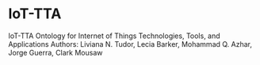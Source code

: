 # IoT-TTA
IoT-TTA Ontology for Internet of Things Technologies, Tools, and Applications
Authors: Liviana N. Tudor, Lecia Barker, Mohammad Q. Azhar, Jorge Guerra, Clark Mousaw

